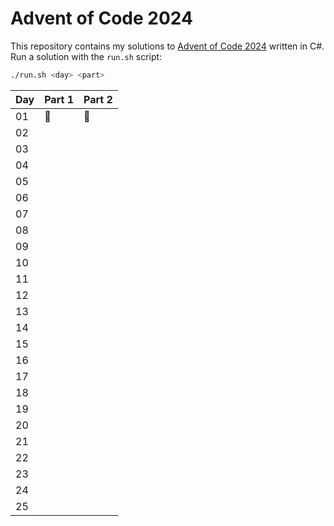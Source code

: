 # Advent of Code 2024

This repository contains my solutions to [Advent of Code 2024](https://adventofcode.com) written in C#. Run a solution with the `run.sh` script:

```bash
./run.sh <day> <part>
```

| Day | Part 1 | Part 2 |
| --- | ------ | ------ |
| 01  | 🌲     | 🎄     |
| 02  |        |        |
| 03  |        |        |
| 04  |        |        |
| 05  |        |        |
| 06  |        |        |
| 07  |        |        |
| 08  |        |        |
| 09  |        |        |
| 10  |        |        |
| 11  |        |        |
| 12  |        |        |
| 13  |        |        |
| 14  |        |        |
| 15  |        |        |
| 16  |        |        |
| 17  |        |        |
| 18  |        |        |
| 19  |        |        |
| 20  |        |        |
| 21  |        |        |
| 22  |        |        |
| 23  |        |        |
| 24  |        |        |
| 25  |        |        |
